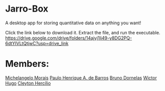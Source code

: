 # Jarro-Box
A desktop app for storing quantitative data on anything you want!

Click the link below to download it. Extract the file, and run the executable.
https://drive.google.com/drive/folders/14ajyj1lj49-y8DG2PQ-6dtYIVLtQtjwC?usp=drive_link

##

# Members:
[Michelangelo Morais](https://github.com/Mickeeyym)
[Paulo Henrique A. de Barros](https://github.com/phabp)
[Bruno Dornelas](https://github.com/BrunoDornelas2)
[Wictor Hugo](https://github.com/WictorHugBrandao)
[Cleyton Hercílio](https://github.com/cleytonhercilio)
